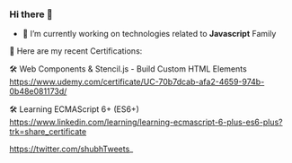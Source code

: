 ### Hi there 👋
- 🔭 I’m currently working on technologies related to <strong>Javascript</strong> Family

📜 Here are my recent Certifications:

🛠️ Web Components & Stencil.js - Build Custom HTML Elements
https://www.udemy.com/certificate/UC-70b7dcab-afa2-4659-974b-0b48e081173d/
  
🛠️ Learning ECMAScript 6+ (ES6+)
https://www.linkedin.com/learning/learning-ecmascript-6-plus-es6-plus?trk=share_certificate

https://twitter.com/shubhTweets_

<!--
**shubhraj/shubhraj** is a ✨ _special_ ✨ repository because its `README.md` (this file) appears on your GitHub profile.

Here are some ideas to get you started:

- 🔭 I’m currently working on ...
- 🌱 I’m currently learning ...
- 👯 I’m looking to collaborate on ...
- 🤔 I’m looking for help with ...
- 💬 Ask me about ...
- 📫 How to reach me: ...
- 😄 Pronouns: ...
- ⚡ Fun fact: ...
-->
